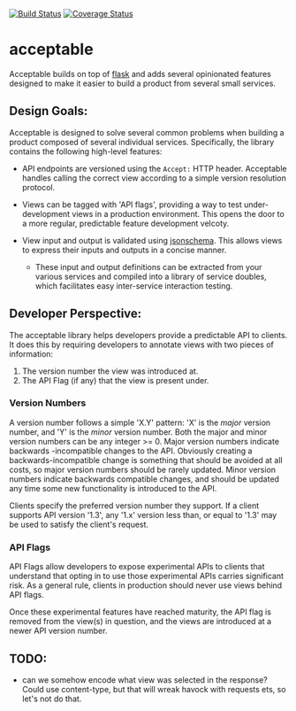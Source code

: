 [![Build Status](https://travis-ci.org/canonical-ols/acceptable.svg?branch=master)](https://travis-ci.org/canonical-ols/acceptable)
[![Coverage Status](https://coveralls.io/repos/github/canonical-ols/acceptable/badge.svg?branch=master)](https://coveralls.io/github/canonical-ols/acceptable?branch=master)
# acceptable

Acceptable builds on top of [flask](http://flask.pocoo.org/) and adds several
opinionated features designed to make it easier to build a product from several
small services.

## Design Goals:

Acceptable is designed to solve several common problems when building a product
composed of several individual services. Specifically, the library contains the
following high-level features:

 - API endpoints are versioned using the `Accept:` HTTP header. Acceptable
   handles calling the correct view according to a simple version resolution
   protocol.

- Views can be tagged with 'API flags', providing a way to test
  under-development views in a production environment. This opens the door to
  a more regular, predictable feature development velcoty.

- View input and output is validated using
  [jsonschema](http://json-schema.org/). This allows views to express their
  inputs and outputs in a concise manner.

  - These input and output definitions can be extracted from your various
    services and compiled into a library of service doubles, which facilitates
    easy inter-service interaction testing.

## Developer Perspective:

The acceptable library helps developers provide a predictable API to clients.
It does this by requiring developers to annotate views with two pieces of
information:

 1. The version number the view was introduced at.
 2. The API Flag (if any) that the view is present under.


### Version Numbers

A version number follows a simple 'X.Y' pattern: 'X' is the *major* version
number, and 'Y' is the *minor* version number. Both the major and minor version
numbers can be any integer >= 0. Major version numbers indicate backwards
-incompatible changes to the API. Obviously creating a backwards-incompatible
change is something that should be avoided at all costs, so major version
numbers should be rarely updated. Minor version numbers indicate backwards
compatible changes, and should be updated any time some new functionality
is introduced to the API.

Clients specify the preferred version number they support. If a client supports
API version '1.3', any '1.x' version less than, or equal to '1.3' may be
used to satisfy the client's request.

### API Flags


API Flags allow developers to expose experimental APIs to clients that
understand that opting in to use those experimental APIs carries significant
risk. As a general rule, clients in production should never use views behind
API flags.

Once these experimental features have reached maturity, the API flag is removed
from the view(s) in question, and the views are introduced at a newer API
version number.

## TODO:

 - can we somehow encode what view was selected in the response? Could use
   content-type, but that will wreak havock with requests ets, so let's not do
   that.
